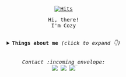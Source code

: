 <samp>
   <div align=center>

  [![Hits](https://hits.seeyoufarm.com/api/count/incr/badge.svg?url=https%3A%2F%2Fgithub.com%2Fcozynye&count_bg=%23DEB1ED&title_bg=%23555555&icon=&icon_color=%23E7E7E7&title=hits&edge_flat=false)](https://hits.seeyoufarm.com)
	
  </div>
  <p align="center">Hi, there!<br/>I'm Cozy</p>
<br>
<details align="center">
  <summary> 
    <b> Things about me </b> <i>(click to expand 👇)</i> 
  </summary>
  <hr/>
  <img align="right" src="https://github-readme-stats.vercel.app/api?username=cozynye&show_icons=true">
  <p>
    <br/>
	<b>📖 Skills</b>
    <br/>
	<span><img src="https://img.shields.io/badge/React-61DAFB?style=for-the-badge&logo=React&logoColor=white"/></span>
      <span><img src="https://img.shields.io/badge/Javascript-F7DF1E?style=for-the-badge&logo=Javascript&logoColor=white"/></span>
      <span><img src="https://img.shields.io/badge/HTML5-E34F26?style=for-the-badge&logo=HTML5&logoColor=white"/></span>
      <span><img src="https://img.shields.io/badge/CSS3-1572B6?style=for-the-badge&logo=CSS3&logoColor=white"/></span>
      <span><img src="https://img.shields.io/badge/Python-3776AB?style=for-the-badge&logo=Python&logoColor=white"/></span>
	  <span><img src="https://img.shields.io/badge/JAVA-007396?style=for-the-badge&logo=java&logoColor=white"/></span>
	 <span> <img src="https://img.shields.io/badge/jquery-0769AD?style=for-the-badge&logo=jquery&logoColor=white"></span>
	<span>   <img src="https://img.shields.io/badge/mssql-4479A1?style=for-the-badge&logo=mSsql&logoColor=white"></span>

    <br/><br/><br/><br/>
  </p>
<hr/>
</details>
<br>
<p align="center"> 
  <i> Contact :incoming_envelope: </i>
  <br/>
  <a href="https://github.com/cozynye"><img src="https://img.shields.io/badge/Github-181717?style=flat-square&logo=Github&logoColor=white"/></a>
  <a href="https://reviewoftheworld.tistory.com/"><img src="https://img.shields.io/badge/Tech%20Blog-11B48A?style=flat-square&logo=Vimeo&logoColor=white&link=https://reviewoftheworld.tistory.com/" /></a>
  <a href="mailto:cozynye@gmail.com"><img src="https://img.shields.io/badge/Gmail-D14836?style=flat-square&logo=Gmail&logoColor=white&link=cozynye@gmail.com"/></a>
</p>
</samp>
